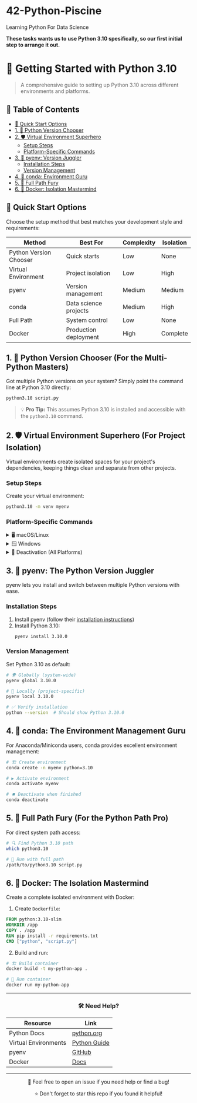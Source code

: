 # 42-Python-Piscine
Learning Python For Data Science

**These tasks wants us to use Python 3.10 spesifically, so our first initial step to arrange it out.**

# 🐍 Getting Started with Python 3.10

> A comprehensive guide to setting up Python 3.10 across different environments and platforms.

## 📑 Table of Contents

- [🚀 Quick Start Options](#-quick-start-options)
- [1. 🎯 Python Version Chooser](#1--python-version-chooser-for-the-multi-python-masters)
- [2. 🛡️ Virtual Environment Superhero](#2-️-virtual-environment-superhero-for-project-isolation)
  - [Setup Steps](#setup-steps)
  - [Platform-Specific Commands](#platform-specific-commands)
- [3. 🔄 pyenv: Version Juggler](#3--pyenv-the-python-version-juggler)
  - [Installation Steps](#installation-steps)
  - [Version Management](#version-management)
- [4. 🐼 conda: Environment Guru](#4--conda-the-environment-management-guru)
- [5. 🎯 Full Path Fury](#5--full-path-fury-for-the-python-path-pro)
- [6. 🐋 Docker: Isolation Mastermind](#6--docker-the-isolation-mastermind)

## 🚀 Quick Start Options

Choose the setup method that best matches your development style and requirements:

| Method | Best For | Complexity | Isolation |
|--------|----------|------------|-----------|
| Python Version Chooser | Quick starts | Low | None |
| Virtual Environment | Project isolation | Low | High |
| pyenv | Version management | Medium | Medium |
| conda | Data science projects | Medium | High |
| Full Path | System control | Low | None |
| Docker | Production deployment | High | Complete |

## 1. 🎯 Python Version Chooser (For the Multi-Python Masters)

Got multiple Python versions on your system? Simply point the command line at Python 3.10 directly:

```bash
python3.10 script.py
```

> 💡 **Pro Tip:** This assumes Python 3.10 is installed and accessible with the `python3.10` command.

## 2. 🛡️ Virtual Environment Superhero (For Project Isolation)

Virtual environments create isolated spaces for your project's dependencies, keeping things clean and separate from other projects.

### Setup Steps

Create your virtual environment:
```bash
python3.10 -m venv myenv
```

### Platform-Specific Commands

<details>
<summary>🖥️ macOS/Linux</summary>

```bash
source myenv/bin/activate
```
</details>

<details>
<summary>🪟 Windows</summary>

```bash
myenv\Scripts\activate
```
</details>

<details>
<summary>🔄 Deactivation (All Platforms)</summary>

```bash
deactivate
```
</details>

## 3. 🔄 pyenv: The Python Version Juggler

pyenv lets you install and switch between multiple Python versions with ease.

### Installation Steps

1. Install pyenv (follow their [installation instructions](https://github.com/pyenv/pyenv#installation))
2. Install Python 3.10:
   ```bash
   pyenv install 3.10.0
   ```

### Version Management

Set Python 3.10 as default:

```bash
# 🌍 Globally (system-wide)
pyenv global 3.10.0

# 📁 Locally (project-specific)
pyenv local 3.10.0

# ✅ Verify installation
python --version  # Should show Python 3.10.0
```

## 4. 🐼 conda: The Environment Management Guru

For Anaconda/Miniconda users, conda provides excellent environment management:

```bash
# 🏗️ Create environment
conda create -n myenv python=3.10

# ▶️ Activate environment
conda activate myenv

# ⏹️ Deactivate when finished
conda deactivate
```

## 5. 🎯 Full Path Fury (For the Python Path Pro)

For direct system path access:

```bash
# 🔍 Find Python 3.10 path
which python3.10

# 🎯 Run with full path
/path/to/python3.10 script.py
```

## 6. 🐋 Docker: The Isolation Mastermind

Create a complete isolated environment with Docker:

1. Create `Dockerfile`:
```dockerfile
FROM python:3.10-slim
WORKDIR /app
COPY . /app
RUN pip install -r requirements.txt
CMD ["python", "script.py"]
```

2. Build and run:
```bash
# 🏗️ Build container
docker build -t my-python-app .

# 🚀 Run container
docker run my-python-app
```

---

<div align="center">

### 🛠️ Need Help?

| Resource | Link |
|----------|------|
| Python Docs | [python.org](https://docs.python.org/3.10/) |
| Virtual Environments | [Python Guide](https://docs.python.org/3/tutorial/venv.html) |
| pyenv | [GitHub](https://github.com/pyenv/pyenv) |
| Docker | [Docs](https://docs.docker.com/) |

</div>

---

<div align="center">

📝 Feel free to open an issue if you need help or find a bug!

⭐ Don't forget to star this repo if you found it helpful!

</div>